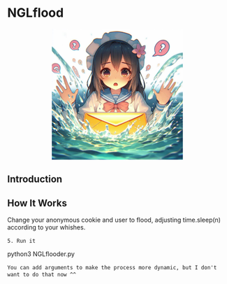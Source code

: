 # NGLflood

<p align="center">
  <img src="img/img.jpeg" width="300" height="300">
</p>

## Introduction


## How It Works

Change your anonymous cookie and user to flood, adjusting time.sleep(n) according to your whishes.
```
5. Run it
```
python3 NGLflooder.py
```
You can add arguments to make the process more dynamic, but I don't want to do that now ^^
